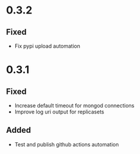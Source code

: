 
# 0.3.2
## Fixed
- Fix pypi upload automation

# 0.3.1
## Fixed
- Increase default timeout for mongod connections
- Improve log uri output for replicasets
## Added
- Test and publish github actions automation

